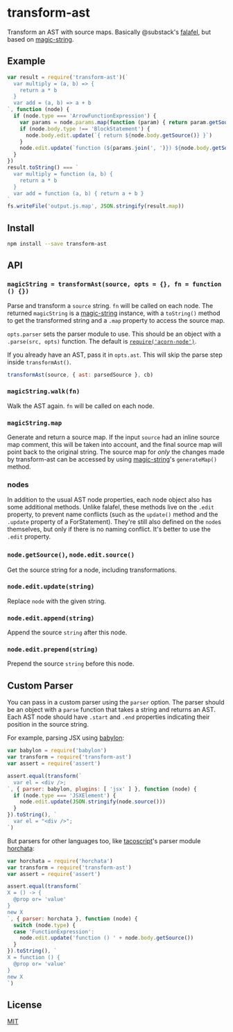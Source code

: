# transform-ast

Transform an AST with source maps.
Basically @substack's [falafel](https://github.com/substack/node-falafel), but based on [magic-string][].

## Example

```js
var result = require('transform-ast')(`
  var multiply = (a, b) => {
    return a * b
  }
  var add = (a, b) => a + b
`, function (node) {
  if (node.type === 'ArrowFunctionExpression') {
    var params = node.params.map(function (param) { return param.getSource() })
    if (node.body.type !== 'BlockStatement') {
      node.body.edit.update(`{ return ${node.body.getSource()} }`)
    }
    node.edit.update(`function (${params.join(', ')}) ${node.body.getSource()}`)
  }
})
result.toString() === `
  var multiply = function (a, b) {
    return a * b
  }
  var add = function (a, b) { return a + b }
`
fs.writeFile('output.js.map', JSON.stringify(result.map))
```

## Install

```bash
npm install --save transform-ast
```

## API

### `magicString = transformAst(source, opts = {}, fn = function () {})`

Parse and transform a `source` string.
`fn` will be called on each node.
The returned `magicString` is a [magic-string][] instance, with a `toString()` method to get the transformed string and a `.map` property to access the source map.

`opts.parser` sets the parser module to use. This should be an object with a `.parse(src, opts)` function. The default is [`require('acorn-node')`](https://github.com/browserify/acorn-node).

If you already have an AST, pass it in `opts.ast`. This will skip the parse step inside `transformAst()`.

```js
transformAst(source, { ast: parsedSource }, cb)
```

### `magicString.walk(fn)`

Walk the AST again.
`fn` will be called on each node.

### `magicString.map`

Generate and return a source map.
If the input `source` had an inline source map comment, this will be taken into account, and the final source map will point back to the original string.
The source map for _only_ the changes made by transform-ast can be accessed by using [magic-string][]'s `generateMap()` method.

### nodes

In addition to the usual AST node properties, each node object also has some additional methods.
Unlike falafel, these methods live on the `.edit` property, to prevent name conflicts (such as the `update()` method and the `.update` property of a ForStatement).
They're still also defined on the `node`s themselves, but only if there is no naming conflict.
It's better to use the `.edit` property.

### `node.getSource()`, `node.edit.source()`

Get the source string for a node, including transformations.

### `node.edit.update(string)`

Replace `node` with the given string.

### `node.edit.append(string)`

Append the source `string` after this node.

### `node.edit.prepend(string)`

Prepend the source `string` before this node.

## Custom Parser

You can pass in a custom parser using the `parser` option.
The parser should be an object with a `parse` function that takes a string and returns an AST.
Each AST node should have `.start` and `.end` properties indicating their position in the source string.

For example, parsing JSX using [babylon](https://github.com/babel/babylon):

```js
var babylon = require('babylon')
var transform = require('transform-ast')
var assert = require('assert')

assert.equal(transform(`
  var el = <div />;
`, { parser: babylon, plugins: [ 'jsx' ] }, function (node) {
  if (node.type === 'JSXElement') {
    node.edit.update(JSON.stringify(node.source()))
  }
}).toString(), `
  var el = "<div />";
`)
```

But parsers for other languages too, like [tacoscript](https://tacoscript.github.io)'s parser module [horchata](https://github.com/forivall/tacoscript/tree/master/packages/horchata):

```js
var horchata = require('horchata')
var transform = require('transform-ast')
var assert = require('assert')

assert.equal(transform(`
X = () -> {
  @prop or= 'value'
}
new X
`, { parser: horchata }, function (node) {
  switch (node.type) {
  case 'FunctionExpression':
    node.edit.update('function () ' + node.body.getSource())
  }
}).toString(), `
X = function () {
  @prop or= 'value'
}
new X
`)
```

## License

[MIT](./LICENSE)

[magic-string]: https://github.com/rich-harris/magic-string
